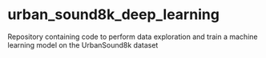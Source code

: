 # urban_sound8k_deep_learning
Repository containing code to perform data exploration and train a machine learning model on the UrbanSound8k dataset
